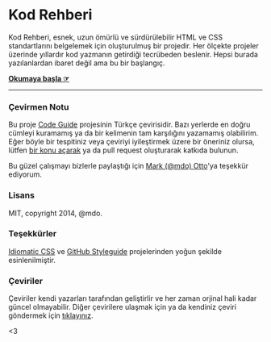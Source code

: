 # Kod Rehberi

Kod Rehberi, esnek, uzun ömürlü ve sürdürülebilir HTML ve CSS standartlarını belgelemek için oluşturulmuş bir projedir. Her ölçekte projeler üzerinde yıllardır kod yazmanın getirdiği tecrübeden beslenir. Hepsi burada yazılanlardan ibaret değil ama bu bir başlangıç.

**[Okumaya başla ☞](http://hayatbiralem.com/kod-rehberi)**

---

### Çevirmen Notu

Bu proje [Code Guide](https://github.com/mdo/code-guide) projesinin Türkçe çevirisidir. Bazı yerlerde en doğru cümleyi kuramamış ya da bir kelimenin tam karşılığını yazamamış olabilirim. Eğer böyle bir tespitiniz veya çeviriyi iyileştirmek üzere bir öneriniz olursa, lütfen [bir konu açarak](https://github.com/hayatbiralem/kod-rehberi/issues/new) ya da pull request oluşturarak katkıda bulunun.

Bu güzel çalışmayı bizlerle paylaştığı için [Mark (@mdo) Otto](http://markdotto.com/)'ya teşekkür ediyorum.

### Lisans

MIT, copyright 2014, @mdo.

### Teşekkürler

[Idiomatic CSS](https://github.com/necolas/idiomatic-css) ve [GitHub Styleguide](http://github.com/styleguide) projelerinden yoğun şekilde esinlenilmiştir.

### Çeviriler

Çeviriler kendi yazarları tarafından geliştirlir ve her zaman orjinal hali kadar güncel olmayabilir. Diğer çevirilere ulaşmak için ya da kendiniz çeviri göndermek için [tıklayınız](https://github.com/mdo/code-guide#translations).

<3
